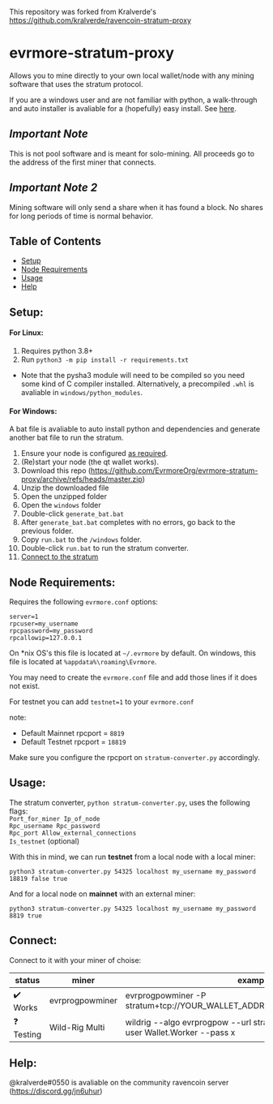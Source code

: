 This repository was forked from Kralverde's https://github.com/kralverde/ravencoin-stratum-proxy

# evrmore-stratum-proxy
Allows you to mine directly to your own local wallet/node with any mining software that uses the stratum protocol.

If you are a windows user and are not familiar with python, a walk-through and auto installer is avaliable for a (hopefully) easy install. See [here](#windows).

## *Important Note*
This is not pool software and is meant for solo-mining. All proceeds go to the address of the first miner that connects.

## *Important Note 2*
Mining software will only send a share when it has found a block. No shares for long periods of time is normal behavior.

## Table of Contents  
- [Setup](#setup)
- [Node Requirements](#node)
- [Usage](#usage)
- [Help](#help)

<a name="setup"/>

## Setup:

#### For Linux:
1. Requires python 3.8+
2. Run `python3 -m pip install -r requirements.txt`
  - Note that the pysha3 module will need to be compiled so you need some kind of C compiler installed. Alternatively, a precompiled `.whl` is avaliable in `windows/python_modules`.

<a name="windows"/>

#### For Windows:
A bat file is avaliable to auto install python and dependencies and generate another bat file to run the stratum.
1. Ensure your node is configured [as required](#node).
2. (Re)start your node (the qt wallet works).
3. Download this repo (https://github.com/EvrmoreOrg/evrmore-stratum-proxy/archive/refs/heads/master.zip)
4. Unzip the downloaded file
5. Open the unzipped folder
6. Open the `windows` folder
7. Double-click `generate_bat.bat`
8. After `generate_bat.bat` completes with no errors, go back to the previous folder.
9. Copy `run.bat` to the `/windows` folder.
10. Double-click `run.bat` to run the stratum converter.
11. [Connect to the stratum](#connect)

<a name="node"/>

## Node Requirements:

Requires the following `evrmore.conf` options:
```
server=1
rpcuser=my_username
rpcpassword=my_password
rpcallowip=127.0.0.1
```
On *nix OS's this file is located at `~/.evrmore` by default. On windows, this file is located at `%appdata%\roaming\Evrmore`.

You may need to create the `evrmore.conf` file and add those lines if it does not exist.

For testnet you can add `testnet=1` to your `evrmore.conf`

note:
- Default Mainnet rpcport = `8819`
- Default Testnet rpcport = `18819`

Make sure you configure the rpcport on `stratum-converter.py` accordingly.

<a name="usage"/>

## Usage:
The stratum converter, `python stratum-converter.py`, uses the following flags:<br> 
`Port_for_miner Ip_of_node`<br>
`Rpc_username Rpc_password`<br>
`Rpc_port Allow_external_connections`<br>
`Is_testnet` (optional)<br>

With this in mind, we can run **testnet** from a local node with a local miner:
```
python3 stratum-converter.py 54325 localhost my_username my_password 18819 false true
```
And for a local node on **mainnet** with an external miner:
```
python3 stratum-converter.py 54325 localhost my_username my_password 8819 true
```
## Connect:
Connect to it with your miner of choise:

| status | miner | example |
| - | - | - |
| :heavy_check_mark: Works | evrprogpowminer | evrprogpowminer -P stratum+tcp://YOUR_WALLET_ADDRESS.worker@PROXY_IP:54325 |
| ❓ Testing | Wild-Rig Multi | wildrig --algo evrprogpow --url stratum+tcp://pool.com:3333 --user Wallet.Worker --pass x |

<a name="help"/>

## Help:
@kralverde#0550 is avaliable on the community ravencoin server (https://discord.gg/jn6uhur)
